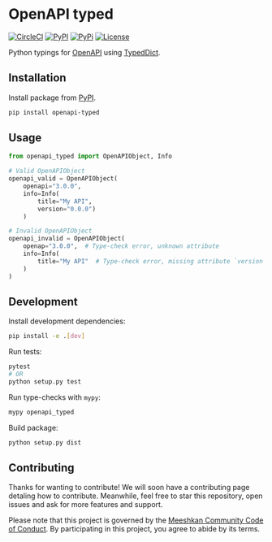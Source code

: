 # OpenAPI typed

[![CircleCI](https://circleci.com/gh/Meeshkan/openapi-typed.svg?style=svg)](https://circleci.com/gh/Meeshkan/openapi-typed)
[![PyPI](https://img.shields.io/pypi/dm/openapi-typed.svg)](https://pypi.org/project/openapi-typed/)
[![PyPi](https://img.shields.io/pypi/pyversions/openapi-typed)](https://pypi.org/project/openapi-typed/)
[![License](https://img.shields.io/pypi/l/openapi-typed)](LICENSE)

Python typings for [OpenAPI](https://swagger.io/specification/) using [TypedDict](https://www.python.org/dev/peps/pep-0589/).

## Installation

Install package from [PyPI](https://pypi.org/project/openapi-typed/).

```bash
pip install openapi-typed
```

## Usage

```python
from openapi_typed import OpenAPIObject, Info

# Valid OpenAPIObject
openapi_valid = OpenAPIObject(
    openapi="3.0.0",
    info=Info(
        title="My API",
        version="0.0.0")
    )

# Invalid OpenAPIObject
openapi_invalid = OpenAPIObject(
    openap="3.0.0",  # Type-check error, unknown attribute
    info=Info(
        title="My API"  # Type-check error, missing attribute `version`
    )
)
```

## Development

Install development dependencies:

```bash
pip install -e .[dev]
```

Run tests:

```bash
pytest
# OR
python setup.py test
```

Run type-checks with `mypy`:

```bash
mypy openapi_typed
```

Build package:

```bash
python setup.py dist
```

## Contributing

Thanks for wanting to contribute! We will soon have a contributing page
detaling how to contribute. Meanwhile, feel free to star this repository, open issues and ask for more features and support.

Please note that this project is governed by the [Meeshkan Community Code of Conduct](https://github.com/meeshkan/code-of-conduct). By participating in this project, you agree to abide by its terms.

